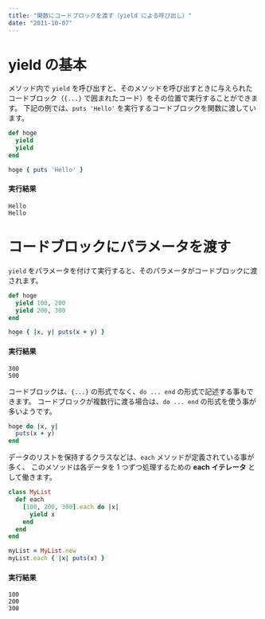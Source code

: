 ```yaml
---
title: "関数にコードブロックを渡す（yield による呼び出し）"
date: "2011-10-07"
---
```


yield の基本
====
メソッド内で `yield` を呼び出すと、そのメソッドを呼び出すときに与えられたコードブロック（`{...}` で囲まれたコード）をその位置で実行することができます。
下記の例では、`puts 'Hello'` を実行するコードブロックを関数に渡しています。


```ruby
def hoge
  yield
  yield
end

hoge { puts 'Hello' }
```

#### 実行結果
```
Hello
Hello
```

コードブロックにパラメータを渡す
====
`yield` をパラメータを付けて実行すると、そのパラメータがコードブロックに渡されます。

```ruby
def hoge
  yield 100, 200
  yield 200, 300
end

hoge { |x, y| puts(x + y) }
```

#### 実行結果
```
300
500
```

コードブロックは、`{...}` の形式でなく、`do ... end` の形式で記述する事もできます。
コードブロックが複数行に渡る場合は、`do ... end` の形式を使う事が多いようです。

```ruby
hoge do |x, y|
  puts(x + y)
end
```

データのリストを保持するクラスなどは、`each` メソッドが定義されている事が多く、
このメソッドは各データを 1 つずつ処理するための **each イテレータ** として働きます。

```ruby
class MyList
  def each
    [100, 200, 300].each do |x|
      yield x
    end
  end
end

myList = MyList.new
myList.each { |x| puts(x) }
```

#### 実行結果
```
100
200
300
```

